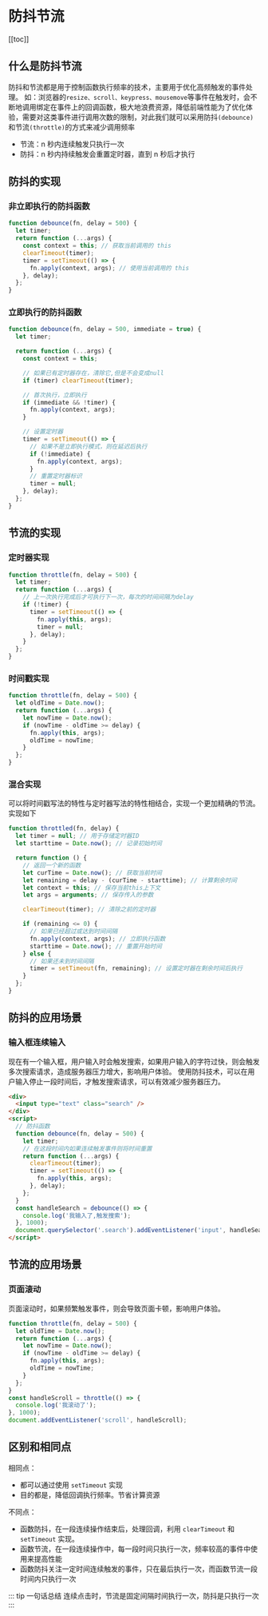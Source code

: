 # 防抖节流

[[toc]]

## 什么是防抖节流

防抖和节流都是用于控制函数执行频率的技术，主要用于优化高频触发的事件处理。
如：浏览器的`resize、scroll、keypress、mousemove`等事件在触发时，会不断地调用绑定在事件上的回调函数，极大地浪费资源，降低前端性能为了优化体验，需要对这类事件进行调用次数的限制，对此我们就可以采用防抖`(debounce)`和节流`(throttle)`的方式来减少调用频率

- 节流：n 秒内连续触发只执行一次
- 防抖：n 秒内持续触发会重置定时器，直到 n 秒后才执行

## 防抖的实现

### 非立即执行的防抖函数

```js
function debounce(fn, delay = 500) {
  let timer;
  return function (...args) {
    const context = this; // 获取当前调用的 this
    clearTimeout(timer);
    timer = setTimeout(() => {
      fn.apply(context, args); // 使用当前调用的 this
    }, delay);
  };
}
```

### 立即执行的防抖函数

```js
function debounce(fn, delay = 500, immediate = true) {
  let timer;

  return function (...args) {
    const context = this;

    // 如果已有定时器存在，清除它,但是不会变成null
    if (timer) clearTimeout(timer);

    // 首次执行，立即执行
    if (immediate && !timer) {
      fn.apply(context, args);
    }

    // 设置定时器
    timer = setTimeout(() => {
      // 如果不是立即执行模式，则在延迟后执行
      if (!immediate) {
        fn.apply(context, args);
      }
      // 重置定时器标识
      timer = null;
    }, delay);
  };
}
```

## 节流的实现

### 定时器实现

```js
function throttle(fn, delay = 500) {
  let timer;
  return function (...args) {
    // 上一次执行完成后才可执行下一次，每次的时间间隔为delay
    if (!timer) {
      timer = setTimeout(() => {
        fn.apply(this, args);
        timer = null;
      }, delay);
    }
  };
}
```

### 时间戳实现

```js
function throttle(fn, delay = 500) {
  let oldTime = Date.now();
  return function (...args) {
    let nowTime = Date.now();
    if (nowTime - oldTime >= delay) {
      fn.apply(this, args);
      oldTime = nowTime;
    }
  };
}
```

### 混合实现

可以将时间戳写法的特性与定时器写法的特性相结合，实现一个更加精确的节流。实现如下

```js
function throttled(fn, delay) {
  let timer = null; // 用于存储定时器ID
  let starttime = Date.now(); // 记录初始时间

  return function () {
    // 返回一个新的函数
    let curTime = Date.now(); // 获取当前时间
    let remaining = delay - (curTime - starttime); // 计算剩余时间
    let context = this; // 保存当前this上下文
    let args = arguments; // 保存传入的参数

    clearTimeout(timer); // 清除之前的定时器

    if (remaining <= 0) {
      // 如果已经超过或达到时间间隔
      fn.apply(context, args); // 立即执行函数
      starttime = Date.now(); // 重置开始时间
    } else {
      // 如果还未到时间间隔
      timer = setTimeout(fn, remaining); // 设置定时器在剩余时间后执行
    }
  };
}
```

## 防抖的应用场景

### 输入框连续输入

现在有一个输入框，用户输入时会触发搜索，如果用户输入的字符过快，则会触发多次搜索请求，造成服务器压力增大，影响用户体验。
使用防抖技术，可以在用户输入停止一段时间后，才触发搜索请求，可以有效减少服务器压力。

```html
<div>
  <input type="text" class="search" />
</div>
<script>
  // 防抖函数
  function debounce(fn, delay = 500) {
    let timer;
    // 在这段时间内如果连续触发事件则将时间重置
    return function (...args) {
      clearTimeout(timer);
      timer = setTimeout(() => {
        fn.apply(this, args);
      }, delay);
    };
  }
  const handleSearch = debounce(() => {
    console.log('我输入了,触发搜索');
  }, 1000);
  document.querySelector('.search').addEventListener('input', handleSearch);
</script>
```

## 节流的应用场景

### 页面滚动

页面滚动时，如果频繁触发事件，则会导致页面卡顿，影响用户体验。

```js
function throttle(fn, delay = 500) {
  let oldTime = Date.now();
  return function (...args) {
    let nowTime = Date.now();
    if (nowTime - oldTime >= delay) {
      fn.apply(this, args);
      oldTime = nowTime;
    }
  };
}
const handleScroll = throttle(() => {
  console.log('我滚动了');
}, 1000);
document.addEventListener('scroll', handleScroll);
```

## 区别和相同点

相同点：

- 都可以通过使用 `setTimeout` 实现
- 目的都是，降低回调执行频率。节省计算资源

不同点：

- 函数防抖，在一段连续操作结束后，处理回调，利用 `clearTimeout` 和 `setTimeout` 实现。
- 函数节流，在一段连续操作中，每一段时间只执行一次，频率较高的事件中使用来提高性能
- 函数防抖关注一定时间连续触发的事件，只在最后执行一次，而函数节流一段时间内只执行一次

::: tip 一句话总结
连续点击时，节流是固定间隔时间执行一次，防抖是只执行一次
:::
